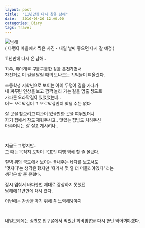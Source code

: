 ```yaml
---
layout: post
title:  "11년만에 다시 찾은 남해"
date:   2016-02-26 12:00:00 
categories: Diary
tags: Travel
---
```


![남해](https://lh3.googleusercontent.com/roYCQbiief_5efsFOOiHuniskKIFyPsVBGwQMrOzyOJRKO_VRAGlV4k3D4u_QgxvN6BxNv5vTU8hZN2JON2cmWKo47rPyzycoFbpVRTZOVNxSD8MpoECUVtFf1cv19n3UU9Tt-GxPEPnNbSVRTc2nY6jvm60HPvu03_Y1BjNhIvUvPvNkJnx_LZ9n_2BRg15R5TAw_YMuKvsi7O8_JUOfqF8t37k9salDlaYsWFAynqUr-BxNi2uz_BwUunT2v44sWxErE6sdTkv3kxZIY8vN_RX9un8pOPr71_R_Ovm1pYjdiQxdtnvJRdn5PEwjBlc5G_LsnO8QW1Zo0m5cqtRWFVhzU7wR2bbNIYV0k_u-FG5NouZP4gGSiafXkW6BQkUTKshE15EXeMCKxW4Jg-scDqm7iPga0U15uYAAQGl6PmuhrDff1StUdMxGIk5cBCLtFcnAbNNEaKbfbYTBEREu4a9N46ECqwnuxhD25CEO7Aw13kwR2N4omkij5_aILSOiYkRWiVhtKJfqOQFt1SL00E_Ynx3igjWeCUGiaOolx9TiBFAK4wIdB3n9ncGgAfGZDM7=w1215-h683-no)  
 ( 다랭이 마을에서 찍은 사진 - 내일 날씨 좋으면 다시 갈 예정 )

11년만에 다시 온 남해..

좌우, 위아래로 구불구불한 길을 운전하면서   
자전거로 이 길을 달릴 때의 토나오는 기억들이 떠올랐다. 

초등학생 저학년으로 보이는 아이 두명이 길을 가다가   
내 찌푸린 인상을 보고 깜짝 놀라 가는 길을 멈출 정도로   
가파른 오라막길이 있었었는데..   
어느 오르막길이 그 오르막길인지 찾을 수는 없다

잘 곳을 찾으려고 여관이 있을만한 곳을 여쭤봤더니   
자기 집에서 잠도 재워주시고.. 맛있는 집밥도 차려주신  
아주머니는 잘 살고 계시려나..  

<!--more-->

<br>

지금도 그렇지만..  
그 때는 목적지 도착이 목표인 여행 밖에 할 줄 몰랐다.
 
절벽 위의 국도에서 보이는 끝내주는 바다를 보고서도   
'멋지다'는 생각은 했지만 '여기서 몇 일 더 머물러야겠다' 라는   
생각은 할 줄 몰랐다.

잠시 멈춰서 바다한번 제대로 강상하지 못했던  
남해에 11년만에 다시 왔다.

이번에는 감상을 하기 위해 좀 노력해봐야지   

<br>

내일모레에는 삼천포 입구쯤에서 먹었던 회비빔밥을 다시 한번 먹어봐야겠다.  

